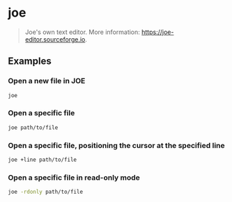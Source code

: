 # joe

> Joe's own text editor. More information: <https://joe-editor.sourceforge.io>.

## Examples

### Open a new file in JOE

```bash
joe
```

### Open a specific file

```bash
joe path/to/file
```

### Open a specific file, positioning the cursor at the specified line

```bash
joe +line path/to/file
```

### Open a specific file in read-only mode

```bash
joe -rdonly path/to/file
```

